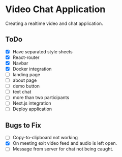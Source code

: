 # Video Chat Application

Creating a realtime video and chat application.

## ToDo

-   [x] Have separated style sheets
-   [x] React-router
-   [x] Navbar
-   [x] Docker integration
-   [ ] landing page
-   [ ] about page
-   [ ] demo button
-   [ ] text chat
-   [ ] more than two participants
-   [ ] Next.js integration
-   [ ] Deploy application

## Bugs to Fix

-   [ ] Copy-to-clipboard not working
-   [x] On meeting exit video feed and audio is left open.
-   [ ] Message from server for chat not being caught.